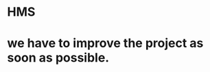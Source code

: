 # HMS

# we have to improve the project as soon as possible.

<!-- session 1
booking 
create the facility and booking connect
read data to check boxes 
validation for booking 
session 2
receiption invoice 
booking history 
(cancell postpone )
session 3 
notification
customer part report
session login 
forget password 
change password 
logout 
session 4 
payment report for customer 
session 5 
testing and impproving  -->
 